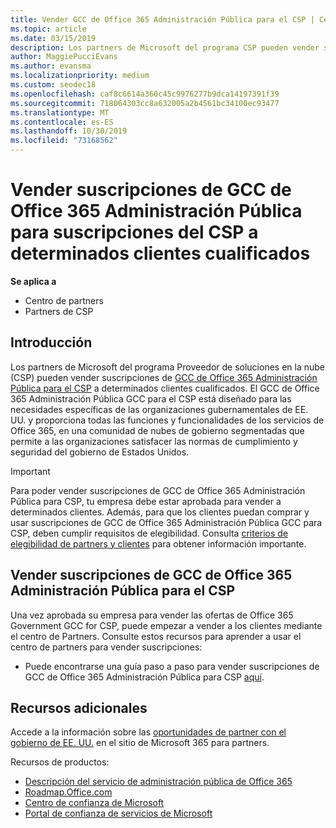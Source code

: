 ```yaml
---
title: Vender GCC de Office 365 Administración Pública para el CSP | Centro de partners
ms.topic: article
ms.date: 03/15/2019
description: Los partners de Microsoft del programa CSP pueden vender suscripciones de GCC de Office 365 Administración Pública para el CSP a determinados clientes cualificados. Office 365 Government GCC for CSP es un conjunto de servicios de productividad en la nube diseñado para los contratistas gubernamentales y gubernamentales de Estados Unidos.
author: MaggiePucciEvans
ms.author: evansma
ms.localizationpriority: medium
ms.custom: seodec18
ms.openlocfilehash: caf8c6614a360c45c9976277b9dca14197391f39
ms.sourcegitcommit: 718064303cc8a632005a2b4561bc34100ec93477
ms.translationtype: MT
ms.contentlocale: es-ES
ms.lasthandoff: 10/30/2019
ms.locfileid: "73168562"
---
```

# <a name="sell-office-365-government-gcc-for-csp-subscriptions-to-qualified-customers"></a>Vender suscripciones de GCC de Office 365 Administración Pública para suscripciones del CSP a determinados clientes cualificados

**Se aplica a**

-  Centro de partners
-  Partners de CSP


## <a name="overview"></a>Introducción

Los partners de Microsoft del programa Proveedor de soluciones en la nube (CSP) pueden vender suscripciones de [GCC de Office 365 Administración Pública para el CSP](https://www.microsoft.com/microsoft-365/partners/governmentforCSP) a determinados clientes cualificados. El GCC de Office 365 Administración Pública GCC para el CSP está diseñado para las necesidades específicas de las organizaciones gubernamentales de EE. UU. y proporciona todas las funciones y funcionalidades de los servicios de Office 365, en una comunidad de nubes de gobierno segmentadas que permite a las organizaciones satisfacer las normas de cumplimiento y seguridad del gobierno de Estados Unidos. 

>[!IMPORTANT] 
>Para poder vender suscripciones de GCC de Office 365 Administración Pública para CSP, tu empresa debe estar aprobada para vender a determinados clientes. Además, para que los clientes puedan comprar y usar suscripciones de GCC de Office 365 Administración Pública GCC para CSP, deben cumplir requisitos de elegibilidad. Consulta [criterios de elegibilidad de partners y clientes](csp-gcc-validate.md) para obtener información importante.


## <a name="sell-office-365-government-gcc-for-csp-subscriptions"></a>Vender suscripciones de GCC de Office 365 Administración Pública para el CSP

Una vez aprobada su empresa para vender las ofertas de Office 365 Government GCC for CSP, puede empezar a vender a los clientes mediante el centro de Partners. Consulte estos recursos para aprender a usar el centro de partners para vender suscripciones: 

-   Puede encontrarse una guía paso a paso para vender suscripciones de GCC de Office 365 Administración Pública para CSP [aquí](https://go.microsoft.com/fwlink/?linkid=2007323).  


## <a name="additional-resources"></a>Recursos adicionales

Accede a la información sobre las [oportunidades de partner con el gobierno de EE. UU.](https://www.microsoft.com/microsoft-365/partners/governmentforCSP) en el sitio de Microsoft 365 para partners.

Recursos de productos:

- [Descripción del servicio de administración pública de Office 365](https://technet.microsoft.com/library/mt774581.aspx)
- [Roadmap.Office.com](https://products.office.com/business/office-365-roadmap)
- [Centro de confianza de Microsoft](https://www.microsoft.com/TrustCenter/)
- [Portal de confianza de servicios de Microsoft](https://aka.ms/STP)

